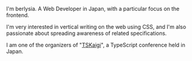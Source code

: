 I'm berlysia. A Web Developer in Japan, with a particular focus on the frontend.

I'm very interested in vertical writing on the web using CSS, and I'm also passionate about spreading awareness of related specifications.

I am one of the organizers of "[TSKaigi](https://tskaigi.org/)", a TypeScript conference held in Japan.

